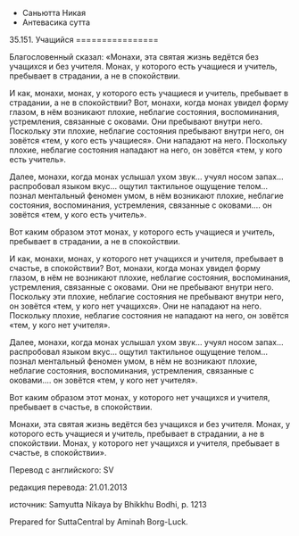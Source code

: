 









* Саньютта Никая
* Антевасика сутта


35\.151\. Учащийся
\=\=\=\=\=\=\=\=\=\=\=\=\=\=\=\=



Благословенный сказал: «Монахи, эта святая жизнь ведётся без учащихся и без учителя\. Монах, у которого есть учащиеся и учитель, пребывает в страдании, а не в спокойствии\.


И как, монахи, монах, у которого есть учащиеся и учитель, пребывает в страдании, а не в спокойствии? Вот, монахи, когда монах увидел форму глазом, в нём возникают плохие, неблагие состояния, воспоминания, устремления, связанные с оковами\. Они пребывают внутри него\. Поскольку эти плохие, неблагие состояния пребывают внутри него, он зовётся «тем, у кого есть учащиеся»\. Они нападают на него\. Поскольку плохие, неблагие состояния нападают на него, он зовётся «тем, у кого есть учитель»\.


Далее, монахи, когда монах услышал ухом звук… учуял носом запах… распробовал языком вкус… ощутил тактильное ощущение телом… познал ментальный феномен умом, в нём возникают плохие, неблагие состояния, воспоминания, устремления, связанные с оковами…\. он зовётся «тем, у кого есть учитель»\.


Вот каким образом этот монах, у которого есть учащиеся и учитель, пребывает в страдании, а не в спокойствии\.


И как, монахи, монах, у которого нет учащихся и учителя, пребывает в счастье, в спокойствии? Вот, монахи, когда монах увидел форму глазом, в нём не возникают плохие, неблагие состояния, воспоминания, устремления, связанные с оковами\. Они не пребывают внутри него\. Поскольку эти плохие, неблагие состояния не пребывают внутри него, он зовётся «тем, у кого нет учащихся»\. Они не нападают на него\. Поскольку плохие, неблагие состояния не нападают на него, он зовётся «тем, у кого нет учителя»\.


Далее, монахи, когда монах услышал ухом звук… учуял носом запах… распробовал языком вкус… ощутил тактильное ощущение телом… познал ментальный феномен умом, в нём не возникают плохие, неблагие состояния, воспоминания, устремления, связанные с оковами…\. он зовётся «тем, у кого нет учителя»\.


Вот каким образом этот монах, у которого нет учащихся и учителя, пребывает в счастье, в спокойствии\.


Монахи, эта святая жизнь ведётся без учащихся и без учителя\. Монах, у которого есть учащиеся и учитель, пребывает в страдании, а не в спокойствии\. Монах, у которого нет учащихся и учителя, пребывает в счастье, в спокойствии»\.



Перевод с английского: SV


редакция перевода: 21\.01\.2013


источник: Samyutta Nikaya by Bhikkhu Bodhi, p\. 1213


Prepared for SuttaCentral by Aminah Borg\-Luck\.






